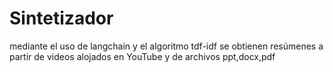 # Sintetizador
mediante el uso de langchain y el algoritmo tdf-idf se obtienen resúmenes a partir de videos alojados en YouTube  y de archivos  ppt,docx,pdf 
